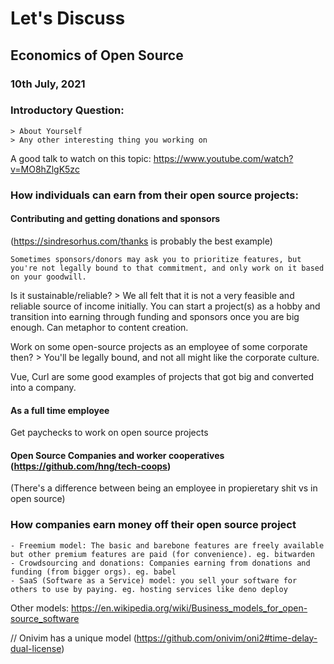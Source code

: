 # Let's Discuss
## Economics of Open Source
### 10th July, 2021

### Introductory Question:
    > About Yourself
    > Any other interesting thing you working on


A good talk to watch on this topic: https://www.youtube.com/watch?v=MO8hZlgK5zc

### How individuals can earn from their open source projects:

#### Contributing and getting donations and sponsors

(https://sindresorhus.com/thanks is probably the best example)

    Sometimes sponsors/donors may ask you to prioritize features, but you're not legally bound to that commitment, and only work on it based on your goodwill.


Is it sustainable/reliable?
    > We all felt that it is not a very feasible and reliable source of income initially.
    You can start a project(s) as a hobby and transition into earning through funding and sponsors once you are big enough.
    Can metaphor to content creation.

Work on some open-source projects as an employee of some corporate then?
    > You'll be legally bound, and not all might like the corporate culture.


Vue, Curl are some good examples of projects that got big and converted into a company.

#### As a full time employee

Get paychecks to work on open source projects

#### Open Source Companies and worker cooperatives (https://github.com/hng/tech-coops)

(There's a difference between being an employee in propieretary shit vs in open source)


### How companies earn money off their open source project
    - Freemium model: The basic and barebone features are freely available but other premium features are paid (for convenience). eg. bitwarden
    - Crowdsourcing and donations: Companies earning from donations and funding (from bigger orgs). eg. babel
    - SaaS (Software as a Service) model: you sell your software for others to use by paying. eg. hosting services like deno deploy

Other models: https://en.wikipedia.org/wiki/Business_models_for_open-source_software

// Onivim has a unique model (https://github.com/onivim/oni2#time-delay-dual-license)
